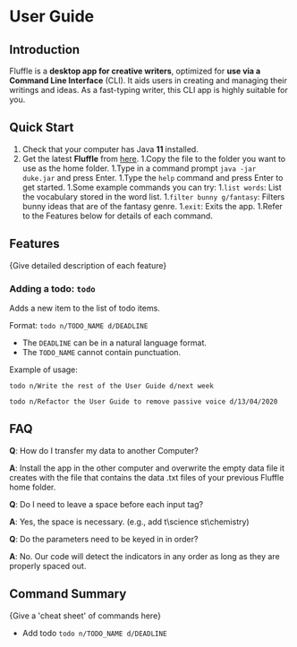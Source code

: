 # User Guide

## Introduction

Fluffle is a **desktop app for creative writers**, optimized for **use via a Command Line Interface** (CLI). It aids users in creating and managing their writings and ideas. As a fast-typing writer, this CLI app is highly suitable for you.

## Quick Start

1. Check that your computer has Java **11** installed.
1. Get the latest **Fluffle** from [here](https://github.com/AY2021S1-CS2113T-W11-4/tp/releases).
1.Copy the file to the folder you want to use as the home folder.
1.Type in a command prompt `java -jar duke.jar` and press Enter.
1.Type the `help` command and press Enter to get started.
1.Some example commands you can try:
    1.`list words`: List the vocabulary stored in the word list.
    1.`filter bunny g/fantasy`: Filters bunny ideas that are of the fantasy genre.
    1.`exit`: Exits the app.
1.Refer to the Features below for details of each command.

## Features 

{Give detailed description of each feature}

### Adding a todo: `todo`
Adds a new item to the list of todo items.

Format: `todo n/TODO_NAME d/DEADLINE`

* The `DEADLINE` can be in a natural language format.
* The `TODO_NAME` cannot contain punctuation.  

Example of usage: 

`todo n/Write the rest of the User Guide d/next week`

`todo n/Refactor the User Guide to remove passive voice d/13/04/2020`

## FAQ

**Q**: How do I transfer my data to another Computer?

**A**: Install the app in the other computer and overwrite the empty data file it creates with the file that contains the data .txt files of your previous Fluffle home folder.

**Q**: Do I need to leave a space before each input tag?

**A**: Yes, the space is necessary. (e.g., add t\science st\chemistry)

**Q**: Do the parameters need to be keyed in in order?

**A**: No. Our code will detect the indicators in any order as long as they are properly spaced out.

## Command Summary

{Give a 'cheat sheet' of commands here}

* Add todo `todo n/TODO_NAME d/DEADLINE`
